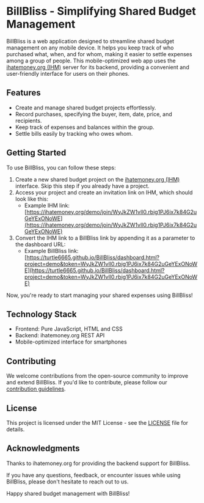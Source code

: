 # BillBliss - Simplifying Shared Budget Management

BillBliss is a web application designed to streamline shared budget management on any mobile device. It helps you keep track of who purchased what, when, and for whom, making it easier to settle expenses among a group of people. This mobile-optimized web app uses the [ihatemoney.org (IHM)](https://ihatemoney.org) server for its backend, providing a convenient and user-friendly interface for users on their phones.

## Features

- Create and manage shared budget projects effortlessly.
- Record purchases, specifying the buyer, item, date, price, and recipients.
- Keep track of expenses and balances within the group.
- Settle bills easily by tracking who owes whom.

## Getting Started

To use BillBliss, you can follow these steps:

1. Create a new shared budget project on the [ihatemoney.org (IHM)](https://ihatemoney.org/create) interface.
Skip this step if you already have a project.
2. Access your project and create an invitation link on IHM, which should look like this:
   - Example IHM link: [https://ihatemoney.org/demo/join/WyJkZW1vIl0.rbig1PJ6ix7k84G2uGeYExONoWE](https://ihatemoney.org/demo/join/WyJkZW1vIl0.rbig1PJ6ix7k84G2uGeYExONoWE)
3. Convert the IHM link to a BillBliss link by appending it as a parameter to the dashboard URL:
   - Example BillBliss link: [https://turtle6665.github.io/BillBliss/dashboard.html?project=demo&token=WyJkZW1vIl0.rbig1PJ6ix7k84G2uGeYExONoWE](https://turtle6665.github.io/BillBliss/dashboard.html?project=demo&token=WyJkZW1vIl0.rbig1PJ6ix7k84G2uGeYExONoWE)

Now, you're ready to start managing your shared expenses using BillBliss!

## Technology Stack

- Frontend: Pure JavaScript, HTML and CSS
- Backend: ihatemoney.org REST API
- Mobile-optimized interface for smartphones

## Contributing

We welcome contributions from the open-source community to improve and extend BillBliss. If you'd like to contribute, please follow our [contribution guidelines](CONTRIBUTING.md).

## License

This project is licensed under the MIT License - see the [LICENSE](LICENSE) file for details.

## Acknowledgments

Thanks to ihatemoney.org for providing the backend support for BillBliss.

If you have any questions, feedback, or encounter issues while using BillBliss, please don't hesitate to reach out to us.

Happy shared budget management with BillBliss!
